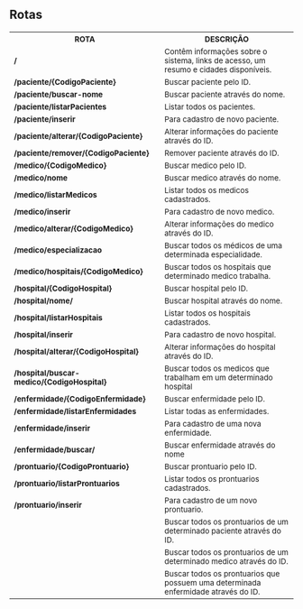 ## Rotas

<table>
<tr>
<th><sub>ROTA</sub></th>
<th><sub>DESCRIÇÃO</sub></th> 
 
</tr>
<tr>
<td><strong><sub>/</sub></strong></td>
<td><sub>Contêm informações sobre o sistema, links de acesso, um resumo e cidades disponíveis.</sub></td>

</tr>

<tr>
<td><strong><sub>/paciente/{CodigoPaciente}</sub></strong></td>
<td><sub>Buscar paciente pelo ID.</sub></td>

</tr>
<tr>
<td><strong><sub>/paciente/buscar-nome</sub></strong></td>
<td><sub>Buscar paciente através do nome.</sub></td>

</tr>
<tr>
<td><strong><sub>/paciente/listarPacientes</sub></strong></td>
<td><sub>Listar todos os pacientes.</sub></td>

</tr>    
<tr>
<td><strong><sub>/paciente/inserir</sub></strong></td>
<td><sub>Para cadastro de novo paciente.</sub></td>

</tr>        
<tr>
<td><strong><sub>/paciente/alterar/{CodigoPaciente}</sub></strong></td>
<td><sub>Alterar informações do paciente através do ID.</sub></td>

</tr>
<tr>
<td><strong><sub>/paciente/remover/{CodigoPaciente}</sub></strong></td>
<td><sub>Remover paciente através do ID.</sub></td>

</tr>


<tr>
<td><strong><sub>/medico/{CodigoMedico}</sub></strong></td>
<td><sub>Buscar medico pelo ID.</sub></td>

</tr>
<tr>
<td><strong><sub>/medico/nome</sub></strong></td>
<td><sub>Buscar medico através do nome.</sub></td>

</tr>
<tr>
<td><strong><sub>/medico/listarMedicos</sub></strong></td>
<td><sub>Listar todos os medicos cadastrados.</sub></td>

</tr>    
<tr>
<td><strong><sub>/medico/inserir</sub></strong></td>
<td><sub>Para cadastro de novo medico.</sub></td>

</tr>        
<tr>
<td><strong><sub>/medico/alterar/{CodigoMedico}</sub></strong></td>
<td><sub>Alterar informações do medico através do ID.</sub></td>

</tr>
<tr>
<td><strong><sub>/medico/especializacao</sub></strong></td>
<td><sub>Buscar todos os médicos de uma determinada especialidade.</sub></td>

</tr>

<tr>
<td><strong><sub>/medico/hospitais/{CodigoMedico}</sub></strong></td>
<td><sub>Buscar todos os hospitais que determinado medico trabalha.</sub></td>

</tr>


<tr>
<td><strong><sub>/hospital/{CodigoHospital}</sub></strong></td>
<td><sub>Buscar hospital pelo ID.</sub></td>

</tr>
<tr>
<td><strong><sub>/hospital/nome/</sub></strong></td>
<td><sub>Buscar hospital através do nome.</sub></td>

</tr>
<tr>
<td><strong><sub>/hospital/listarHospitais</sub></strong></td>
<td><sub>Listar todos os hospitais cadastrados.</sub></td>

</tr>    
<tr>
<td><strong><sub>/hospital/inserir</sub></strong></td>
<td><sub>Para cadastro de novo hospital.</sub></td>

</tr>        
<tr>
<td><strong><sub>/hospital/alterar/{CodigoHospital}</sub></strong></td>
<td><sub>Alterar informações do hospital através do ID.</sub></td>

</tr>
<tr>
<td><strong><sub>/hospital/buscar-medico/{CodigoHospital}</sub></strong></td>
<td><sub>Buscar todos os medicos que trabalham em um determinado hospital</sub></td>

</tr>


<tr>
<td><strong><sub>/enfermidade/{CodigoEnfermidade}</sub></strong></td>
<td><sub>Buscar enfermidade pelo ID.</sub></td>

</tr>
<tr>
<td><strong><sub>/enfermidade/listarEnfermidades</sub></strong></td>
<td><sub>Listar todas as enfermidades.</sub></td>

</tr>
<tr>
<td><strong><sub>/enfermidade/inserir</sub></strong></td>
<td><sub>Para cadastro de uma nova enfermidade.</sub></td>

</tr>    

<tr>
<td><strong><sub>/enfermidade/buscar/</sub></strong></td>
<td><sub>Buscar enfermidade através do nome</sub></td>

</tr>


<tr>
<td><strong><sub>/prontuario/{CodigoProntuario}</sub></strong></td>
<td><sub>Buscar prontuario pelo ID.</sub></td>

</tr>
<tr>
<td><strong><sub>/prontuario/listarProntuarios</sub></strong></td>
<td><sub>Listar todos os prontuarios cadastrados.</sub></td>

</tr>

<tr>
<td><strong><sub>/prontuario/inserir</sub></strong></td>
<td><sub>Para cadastro de um novo prontuario.</sub></td>

</tr>        
<tr>
<td><strong><sub/prontuario/buscar-paciente/{CodigoPaciente}</sub></strong></td>
<td><sub>Buscar todos os prontuarios de um determinado paciente através do ID.</sub></td>

</tr>
<tr>
<td><strong><sub/prontuario/buscar-medico/{CodigoMedico}</sub></strong></td>
<td><sub>Buscar todos os prontuarios de um determinado medico através do ID.</sub></td>

</tr>
<tr>
<td><strong><sub/prontuario/buscar-enfermidade/{CodigoEnfermidade}</sub></strong></td>
<td><sub>Buscar todos os prontuarios que possuem uma determinada enfermidade através do ID.</sub></td>

</tr>


</table>